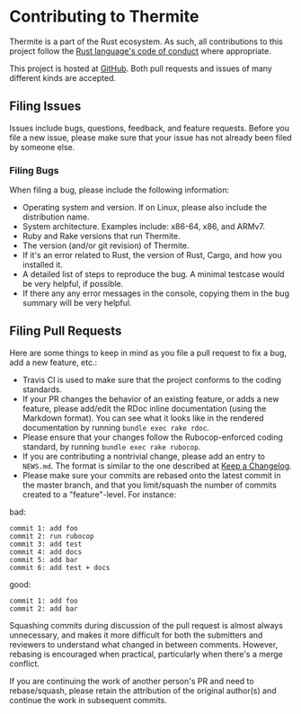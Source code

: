 # Contributing to Thermite

Thermite is a part of the Rust ecosystem. As such, all contributions to this project follow the
[Rust language's code of conduct](https://www.rust-lang.org/conduct.html) where appropriate.

This project is hosted at [GitHub](https://github.com/malept/thermite). Both pull requests and
issues of many different kinds are accepted.

## Filing Issues

Issues include bugs, questions, feedback, and feature requests. Before you file a new issue, please
make sure that your issue has not already been filed by someone else.

### Filing Bugs

When filing a bug, please include the following information:

* Operating system and version. If on Linux, please also include the distribution name.
* System architecture. Examples include: x86-64, x86, and ARMv7.
* Ruby and Rake versions that run Thermite.
* The version (and/or git revision) of Thermite.
* If it's an error related to Rust, the version of Rust, Cargo, and how you installed it.
* A detailed list of steps to reproduce the bug. A minimal testcase would be very helpful,
  if possible.
* If there any any error messages in the console, copying them in the bug summary will be
  very helpful.

## Filing Pull Requests

Here are some things to keep in mind as you file a pull request to fix a bug, add a new feature,
etc.:

* Travis CI is used to make sure that the project conforms to the coding standards.
* If your PR changes the behavior of an existing feature, or adds a new feature, please add/edit
  the RDoc inline documentation (using the Markdown format). You can see what it looks like in the
  rendered documentation by running `bundle exec rake rdoc`.
* Please ensure that your changes follow the Rubocop-enforced coding standard, by running
  `bundle exec rake rubocop`.
* If you are contributing a nontrivial change, please add an entry to `NEWS.md`. The format is
  similar to the one described at [Keep a Changelog](http://keepachangelog.com/).
* Please make sure your commits are rebased onto the latest commit in the master branch, and that
  you limit/squash the number of commits created to a "feature"-level. For instance:

bad:

```
commit 1: add foo
commit 2: run rubocop
commit 3: add test
commit 4: add docs
commit 5: add bar
commit 6: add test + docs
```

good:

```
commit 1: add foo
commit 2: add bar
```

Squashing commits during discussion of the pull request is almost always unnecessary, and makes it
more difficult for both the submitters and reviewers to understand what changed in between comments.
However, rebasing is encouraged when practical, particularly when there's a merge conflict.

If you are continuing the work of another person's PR and need to rebase/squash, please retain the
attribution of the original author(s) and continue the work in subsequent commits.
